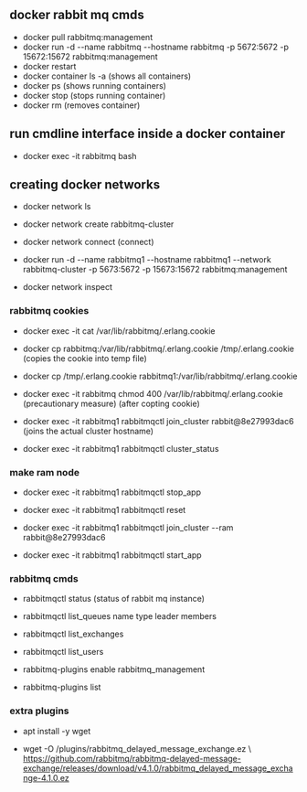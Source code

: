 ## docker rabbit mq cmds
- docker pull rabbitmq:management
- docker run -d --name rabbitmq --hostname rabbitmq -p 5672:5672 -p 15672:15672 rabbitmq:management
- docker restart <name>
- docker container ls -a (shows all containers)
- docker ps (shows running containers)
- docker stop <name> (stops running container)
- docker rm <name> (removes container)

## run cmdline interface inside a docker container
- docker exec -it rabbitmq bash

## creating docker networks
- docker network ls
- docker network create rabbitmq-cluster
- docker network connect <network name> <container name> (connect)
- docker run -d --name rabbitmq1 --hostname rabbitmq1 --network rabbitmq-cluster -p 5673:5672 -p 15673:15672 rabbitmq:management

- docker network inspect <network name>

### rabbitmq cookies
- docker exec -it <name> cat /var/lib/rabbitmq/.erlang.cookie
- docker cp rabbitmq:/var/lib/rabbitmq/.erlang.cookie /tmp/.erlang.cookie (copies the cookie into temp file)
- docker cp /tmp/.erlang.cookie rabbitmq1:/var/lib/rabbitmq/.erlang.cookie

- docker exec -it rabbitmq chmod 400 /var/lib/rabbitmq/.erlang.cookie (precautionary measure) (after copting cookie)

- docker exec -it rabbitmq1 rabbitmqctl join_cluster rabbit@8e27993dac6 (joins the actual cluster hostname)

- docker exec -it rabbitmq1 rabbitmqctl cluster_status

### make ram node

- docker exec -it rabbitmq1 rabbitmqctl stop_app

- docker exec -it rabbitmq1 rabbitmqctl reset

- docker exec -it rabbitmq1 rabbitmqctl join_cluster --ram rabbit@8e27993dac6

- docker exec -it rabbitmq1 rabbitmqctl start_app

### rabbitmq cmds
- rabbitmqctl status (status of rabbit mq instance)
- rabbitmqctl list_queues name type leader members
- rabbitmqctl list_exchanges
- rabbitmqctl list_users

- rabbitmq-plugins enable rabbitmq_management
- rabbitmq-plugins list

### extra plugins
- apt install -y wget

- wget -O /plugins/rabbitmq_delayed_message_exchange.ez \ https://github.com/rabbitmq/rabbitmq-delayed-message-exchange/releases/download/v4.1.0/rabbitmq_delayed_message_exchange-4.1.0.ez